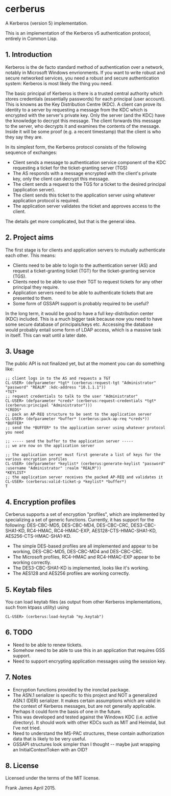 # cerberus
A Kerberos (version 5) implementation.

This is an implementation of the Kerberos v5 authentication protocol, entirely in Common Lisp. 

## 1. Introduction
Kerberos is the de facto standard method of authentication over a network, notably in Microsoft Windows envrionments.
If you want to write robust and secure networked services, you need a robust and secure authentication system: Kerberos is
most likely the thing you need.

The basic principal of Kerberos is there is a trusted central authority which stores credentials (essentially passwords)
for each principal (user account). This is knowns as the Key Distribution Centre (KDC). 
A client can prove its identity to a server by requesting a message from the KDC 
which is encrypted with the server's private key. Only the server (and the KDC) have the knowledge to decrypt this message.
The client forwards this message to the server, who decrypts it and examines the contents of the message. Inside it will be 
some proof (e.g. a recent timestamp) that the client is who they say they are. 

In its simplest form, the Kerberos protocol consists of the following sequence of exchanges:
* Client sends a message to authentication service component of the KDC requesting a ticket for the ticket-granting server (TGS)
* The AS responds with a message encrypted with the client's private key, only the client can decrypt this message.
* The client sends a request to the TGS for a ticket to the desired principal (application server).
* The client sends this ticket to the application server using whatever application protocol is required.
* The application server validates the ticket and approves access to the client.

The details get more complicated, but that is the general idea.

## 2. Project aims
The first stage is for clients and application servers to mutually authenticate each other. This means:
* Clients need to be able to login to the authentication server (AS) and request a ticket-granting ticket (TGT) for 
the ticket-granting service (TGS).
* Clients need to be able to use their TGT to request tickets for any other principal they require.
* Application servers need to be able to authenticate tickets that are presented to them.
* Some form of GSSAPI support is probably required to be useful?

In the long term, it would be good to have a full key-distribution center (KDC) included. This is a much bigger task
because now you need to have some secure database of principals/keys etc. Accessing the database would probably
entail some form of LDAP access, which is a massive task in itself. This can wait until a later date.

## 3. Usage
The public API is not finalized yet, but at the moment you can do something like:

```
;; client logs in to the AS and requests a TGT
CL-USER> (defparameter *tgt* (cerberus:request-tgt "Administrator" "password" "REALM" :kdc-address "10.1.1.1"))
*TGT*
;; request credentials to talk to the user "Administrator"
CL-USER> (defparameter *creds* (cerberus:request-credentials *tgt* (cerberus:principal "Administrator")))
*CREDS*
;; pack an AP-REQ structure to be sent to the application server
CL-USER> (defparameter *buffer* (cerberus:pack-ap-req *creds*))
*BUFFER*
;; send the *BUFFER* to the application server using whatever protocol you need

;; ----- send the buffer to the application server -----
;; we are now on the application server

;; the application server must first generate a list of keys for the various encryption profiles
CL-USER> (defparameter *keylist* (cerberus:generate-keylist "password" :username "Administrator" :realm "REALM"))
*KEYLIST*
;; the application server receives the packed AP-REQ and validates it 
CL-USER> (cerberus:valid-ticket-p *keylist* *buffer*)
T

```

## 4. Encryption profiles
Cerberus supports a set of encryption "profiles", which are implemented by specializing a set of generic functions.
Currently, it has support for the following: DES-CBC-MD5, DES-CBC-MD4, DES-CBC-CRC, DES3-CBC-SHA1-KD, RC4-HMAC, RC4-HMAC-EXP, AES128-CTS-HMAC-SHA1-KD, AES256-CTS-HMAC-SHA1-KD. 

* The simple DES-based profiles are all implemented and appear to be working, DES-CBC-MD5, DES-CBC-MD4 and DES-CBC-CRC.
* The Microsoft profiles, RC4-HMAC and RC4-HMAC-EXP appear to be working correctly. 
* The DES3-CBC-SHA1-KD is implemented, looks like it's working. 
* The AES128 and AES256 profiles are working correctly.

## 5. Keytab files
You can load keytab files (as output from other Kerberos implementations, such from ktpass utility) using 
```
CL-USER> (cerberus:load-keytab "my.keytab")
```

## 6. TODO
* Need to be able to renew tickets.
* Somehow need to be able to use this in an application that requires GSS support.
* Need to support encrypting application messages using the session key.

## 7. Notes
* Encryption functions provided by the ironclad package.
* The ASN.1 serializer is specific to this project and NOT a generalized ASN.1 (DER) serializer. It makes certain assumptions which are valid
in the context of Kerberos messages, but are not generally applicable. Perhaps it could form the basis of one in the future.
* This was developed and tested against the Windows KDC (i.e. active directory). It should work with other KDCs such as MIT and Heimdal, 
but I've not tried.
* Need to understand the MS-PAC structures, these contain authorization data that is likely to be very useful. 
* GSSAPI structures look simpler than I thought -- maybe just wrapping an InitialContextToken with an OID?

## 8. License
Licensed under the terms of the MIT license.

Frank James 
April 2015.

